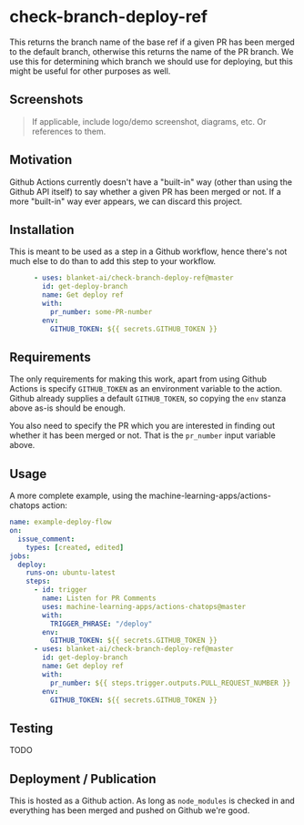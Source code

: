 # check-branch-deploy-ref
This returns the branch name of the base ref if a given PR has been merged to the default branch, otherwise this 
returns the name of the PR branch. We use this for determining which branch we should use for deploying, but this might
be useful for other purposes as well.   

## Screenshots
> If applicable, include logo/demo screenshot, diagrams, etc. Or references to them.

## Motivation
Github Actions currently doesn't have a "built-in" way (other than using the Github API itself) to say whether a given
PR has been merged or not. If a more "built-in" way ever appears, we can discard this project.   

## Installation
This is meant to be used as a step in a Github workflow, hence there's not much else to do than to add this step to your
workflow.

```yaml
      - uses: blanket-ai/check-branch-deploy-ref@master
        id: get-deploy-branch
        name: Get deploy ref
        with:
          pr_number: some-PR-number
        env:
          GITHUB_TOKEN: ${{ secrets.GITHUB_TOKEN }}
```

## Requirements
The only requirements for making this work, apart from using Github Actions is specify `GITHUB_TOKEN` as an environment
variable to the action. Github already supplies a default `GITHUB_TOKEN`, so copying the `env` stanza above as-is should
be enough. 

You also need to specify the PR which you are interested in finding out whether it has been merged or not. That is the 
`pr_number` input variable above. 

## Usage
A more complete example, using the machine-learning-apps/actions-chatops action:

```yaml
name: example-deploy-flow
on:
  issue_comment:
    types: [created, edited]
jobs:
  deploy:
    runs-on: ubuntu-latest
    steps:
      - id: trigger
        name: Listen for PR Comments
        uses: machine-learning-apps/actions-chatops@master
        with:
          TRIGGER_PHRASE: "/deploy"
        env:
          GITHUB_TOKEN: ${{ secrets.GITHUB_TOKEN }}
      - uses: blanket-ai/check-branch-deploy-ref@master
        id: get-deploy-branch
        name: Get deploy ref
        with:
          pr_number: ${{ steps.trigger.outputs.PULL_REQUEST_NUMBER }}
        env:
          GITHUB_TOKEN: ${{ secrets.GITHUB_TOKEN }}
```

## Testing
TODO

## Deployment / Publication
This is hosted as a Github action. As long as `node_modules` is checked in and everything has been merged and pushed on
Github we're good.
